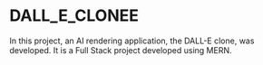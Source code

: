 # DALL_E_CLONEE
  In this project, an AI rendering application, the DALL-E clone, was developed. It is a Full Stack project developed using MERN.

